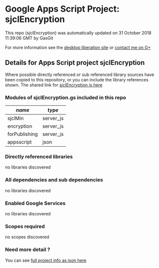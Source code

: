 # Google Apps Script Project: sjclEncryption
This repo (sjclEncryption) was automatically updated on 31 October 2018 11:39:06 GMT by GasGit

For more information see the [desktop liberation site](http://ramblings.mcpher.com/Home/excelquirks/drivesdk/gettinggithubready "desktop liberation") or [contact me on G+](https://plus.google.com/+BruceMcpherson "Bruce McPherson - GDE")
## Details for Apps Script project sjclEncryption
Where possible directly referenced or sub referenced library sources have been copied to this repository, or you can include the library references shown. 
The shared link for [sjclEncryption is here](https://script.google.com/d/19dEhJYSTE3oqvvjtbrVQAxGd9PPAtSP4Uv_KvBHE7qeug4vu2BSOAJEN/edit?usp=sharing "open in the GAS IDE")

### Modules of sjclEncryption.gs included in this repo
*name*|*type*
--- | --- 
sjclMin| server_js
encryption| server_js
forPublishing| server_js
appsscript| json
### Directly referenced libraries
no libraries discovered
### All dependencies and sub dependencies
no libraries discovered
### Enabled Google Services
no libraries discovered
### Scopes required
no scopes discovered
### Need more detail ?
You can see [full project info as json here](info.json)
